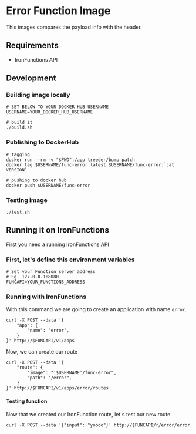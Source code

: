 # Error Function Image

This images compares the payload info with the header.

## Requirements

- IronFunctions API

## Development

### Building image locally

```
# SET BELOW TO YOUR DOCKER HUB USERNAME
USERNAME=YOUR_DOCKER_HUB_USERNAME

# build it
./build.sh
```

### Publishing to DockerHub

```
# tagging
docker run --rm -v "$PWD":/app treeder/bump patch
docker tag $USERNAME/func-error:latest $USERNAME/func-error:`cat VERSION`

# pushing to docker hub
docker push $USERNAME/func-error
```

### Testing image

```
./test.sh
```

## Running it on IronFunctions

First you need a running IronFunctions API

### First, let's define this environment variables

```
# Set your Function server address
# Eg. 127.0.0.1:8080
FUNCAPI=YOUR_FUNCTIONS_ADDRESS
```

### Running with IronFunctions

With this command we are going to create an application with name `error`.

```
curl -X POST --data '{
    "app": {
        "name": "error",
    }
}' http://$FUNCAPI/v1/apps
```

Now, we can create our route

```
curl -X POST --data '{
    "route": {
        "image": "'$USERNAME'/func-error",
        "path": "/error",
    }
}' http://$FUNCAPI/v1/apps/error/routes
```

#### Testing function

Now that we created our IronFunction route, let's test our new route

```
curl -X POST --data '{"input": "yoooo"}' http://$FUNCAPI/r/error/error
```